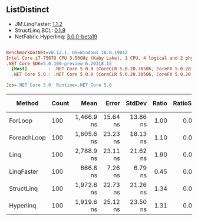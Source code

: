 ﻿## ListDistinct

- JM.LinqFaster: [1.1.2](https://www.nuget.org/packages/JM.LinqFaster/1.1.2)
- StructLinq.BCL: [0.1.9](https://www.nuget.org/packages/StructLinq.BCL/0.1.9)
- NetFabric.Hyperlinq: [3.0.0-beta19](https://www.nuget.org/packages/NetFabric.Hyperlinq/3.0.0-beta19)

``` ini

BenchmarkDotNet=v0.12.1, OS=Windows 10.0.19042
Intel Core i7-7567U CPU 3.50GHz (Kaby Lake), 1 CPU, 4 logical and 2 physical cores
.NET Core SDK=5.0.100-preview.6.20318.15
  [Host]        : .NET Core 5.0.0 (CoreCLR 5.0.20.30506, CoreFX 5.0.20.30506), X64 RyuJIT
  .NET Core 5.0 : .NET Core 5.0.0 (CoreCLR 5.0.20.30506, CoreFX 5.0.20.30506), X64 RyuJIT

Job=.NET Core 5.0  Runtime=.NET Core 5.0  

```
|      Method | Count |       Mean |    Error |   StdDev | Ratio | RatioSD |  Gen 0 | Gen 1 | Gen 2 | Allocated |
|------------ |------ |-----------:|---------:|---------:|------:|--------:|-------:|------:|------:|----------:|
|     ForLoop |   100 | 1,466.9 ns | 15.64 ns | 13.86 ns |  1.00 |    0.00 | 2.8706 |     - |     - |    6008 B |
| ForeachLoop |   100 | 1,605.6 ns | 23.23 ns | 18.13 ns |  1.10 |    0.01 | 2.8706 |     - |     - |    6008 B |
|        Linq |   100 | 2,788.9 ns | 23.11 ns | 21.62 ns |  1.90 |    0.02 | 2.0638 |     - |     - |    4320 B |
|  LinqFaster |   100 |   666.8 ns |  7.26 ns |  6.79 ns |  0.45 |    0.01 |      - |     - |     - |         - |
|  StructLinq |   100 | 1,972.6 ns | 22.73 ns | 21.26 ns |  1.34 |    0.02 |      - |     - |     - |         - |
|   Hyperlinq |   100 | 1,919.6 ns | 25.12 ns | 23.50 ns |  1.31 |    0.02 |      - |     - |     - |         - |
